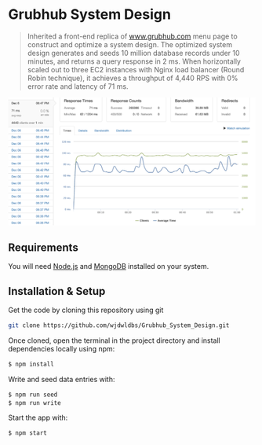 # Grubhub System Design

> Inherited a front-end replica of www.grubhub.com menu page to construct and optimize a system design. The optimized system design generates and seeds 10 million database records under 10 minutes, and returns a query response in 2 ms. When horizontally scaled out to three EC2 instances with Nginx load balancer (Round Robin technique), it achieves a throughput of 4,440 RPS with 0% error rate and latency of 71 ms.

![SDC-results-image](SDC-results.png)

## Requirements <a name="requirements"></a>

You will need [Node.js](https://nodejs.org/en/) and [MongoDB](https://docs.mongodb.com/manual/administration/install-community/) installed on your system.

## Installation & Setup <a name="installation"></a>

Get the code by cloning this repository using git

```bash
git clone https://github.com/wjdwldbs/Grubhub_System_Design.git
```

Once cloned, open the terminal in the project directory and install dependencies locally using npm:

```bash
$ npm install
```

Write and seed data entries with:

```bash
$ npm run seed
$ npm run write
```

Start the app with:

```bash
$ npm start
```